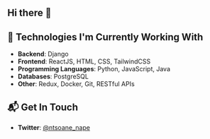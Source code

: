 ## Hi there 👋

## 🔧 Technologies I'm Currently Working With
- **Backend**: Django
- **Frontend**: ReactJS, HTML, CSS, TailwindCSS
- **Programming Languages**: Python, JavaScript, Java
- **Databases**: PostgreSQL
- **Other**: Redux, Docker, Git, RESTful APIs

## 📬 Get In Touch
- **Twitter**: [@ntsoane_nape](https://twitter.com/ntsoane_nape)
